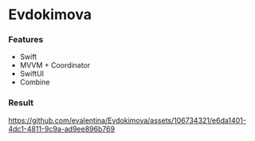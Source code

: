 # Evdokimova

### Features 
- Swift
- MVVM + Coordinator 
- SwiftUI
- Combine
  
### Result

https://github.com/evalentina/Evdokimova/assets/106734321/e6da1401-4dc1-4811-9c9a-ad9ee896b769






